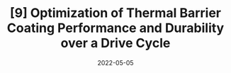 ---
title: "[9] Optimization of Thermal Barrier Coating Performance and Durability over a Drive Cycle"
collection: publications
permalink: 
excerpt:
date: 2022-05-05
venue: 'International Journal of Engine Research'
paperurl: 'https://doi.org/10.1177/14680874221089072'
citation: '<b>Koutsakis, G.</b> and J.B. Ghandhi, "Optimization of Thermal Barrier Coating Performance and Durability over a Drive Cycle", <i>International Journal of Engine Research</i> (2022)'
---